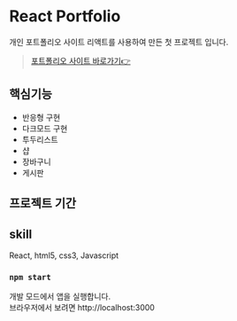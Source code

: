 # React Portfolio

개인 포트폴리오 사이트
리액트를 사용하여 만든 첫 프로젝트 입니다.

> [포트폴리오 사이트 바로가기👉](https://min-ji07.github.io/react-portfolio)

## 핵심기능

* 반응형 구현
* 다크모드 구현
* 투두리스트
* 샵 
* 장바구니
* 게시판

## 프로젝트 기간

## **skill**

React, html5, css3, Javascript


### `npm start`

개발 모드에서 앱을 실행합니다. <br/>
브라우저에서 보려면 http://localhost:3000
